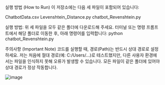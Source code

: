 실행 방법 (How to Run)
이 저장소에는 다음 세 파일이 포함되어 있습니다:

ChatbotData.csv
Levenshtein_Distance.py
chatbot_Revenshtein.py

 실행 방법:
위 세 파일을 모두 같은 폴더에 다운로드해 주세요.
터미널 또는 명령 프롬프트에서 해당 폴더로 이동한 후, 아래 명령어를 입력합니다:
python chatbot_Revenshtein.py

주의사항 (Important Note)
코드를 실행할 때, 경로(Path)는 반드시 상대 경로로 설정하세요.
저는 처음에 절대 경로(예: C:/Users/...)로 테스트했지만,
다른 사용자 환경에서는 파일을 인식하지 못해 오류가 발생할 수 있습니다. 
모든 파일이 같은 폴더에 있어야 상대 경로가 정상 작동합니다. 

![image](https://github.com/user-attachments/assets/3f40e33a-affc-470d-94da-feeb10d90fde)
